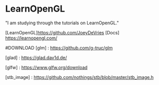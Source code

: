 # LearnOpenGL

"I am studying through the tutorials on LearnOpenGL."

[LearnOpenGL]https://github.com/JoeyDeVries
[Docs] https://learnopengl.com/

#DOWNLOAD
[glm] : https://github.com/g-truc/glm

[glad] : https://glad.dav1d.de/

[glfw] : https://www.glfw.org/download

[stb_image] : https://github.com/nothings/stb/blob/master/stb_image.h
